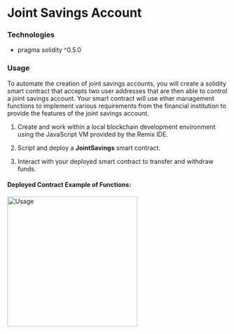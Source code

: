 # Joint Savings Account

### Technologies
* pragma solidity ^0.5.0

### Usage

To automate the creation of joint savings accounts, you will create a solidity smart contract that accepts two user addresses that are then able to control a joint savings account. Your smart contract will use ether management functions to implement various requirements from the financial institution to provide the features of the joint savings account.

1. Create and work within a local blockchain development environment using the JavaScript VM provided by the Remix IDE.

2. Script and deploy a **JointSavings** smart contract.

3. Interact with your deployed smart contract to transfer and withdraw funds.

#### Deployed Contract Example of Functions:
<img width="297" alt="Usage" src="https://user-images.githubusercontent.com/97059769/176553545-5f5353d7-c4ee-4ef3-ac0c-4e702a8312f3.png">
